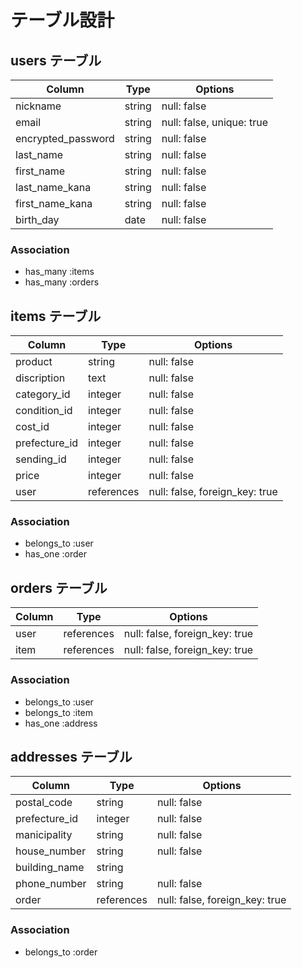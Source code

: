 # テーブル設計

## users テーブル

| Column             | Type   | Options                   |
| ------------------ | ------ | ------------------------- |
| nickname           | string | null: false               |
| email              | string | null: false, unique: true |
| encrypted_password | string | null: false               |
| last_name          | string | null: false               |
| first_name         | string | null: false               |
| last_name_kana     | string | null: false               |
| first_name_kana    | string | null: false               |
| birth_day          | date   | null: false               |

### Association

- has_many :items
- has_many :orders

## items テーブル

| Column        | Type       | Options                        |
| ------------- | ---------- | ------------------------------ |
| product       | string     | null: false                    |
| discription   | text       | null: false                    |
| category_id   | integer    | null: false                    |
| condition_id  | integer    | null: false                    |
| cost_id       | integer    | null: false                    |
| prefecture_id | integer    | null: false                    |
| sending_id    | integer    | null: false                    |
| price         | integer    | null: false                    |
| user          | references | null: false, foreign_key: true |

### Association

- belongs_to :user
- has_one :order

## orders テーブル

| Column    | Type       | Options                        |
| --------- | ---------- | ------------------------------ |
| user      | references | null: false, foreign_key: true |
| item      | references | null: false, foreign_key: true |

### Association

- belongs_to :user
- belongs_to :item
- has_one :address

## addresses テーブル

| Column        | Type       | Options                        |
| ------------- | ---------- | ------------------------------ |
| postal_code   | string     | null: false                    |
| prefecture_id | integer    | null: false                    |
| manicipality  | string     | null: false                    |
| house_number  | string     | null: false                    |
| building_name | string     |                                |
| phone_number  | string     | null: false                    |
| order         | references | null: false, foreign_key: true |

### Association

- belongs_to :order
